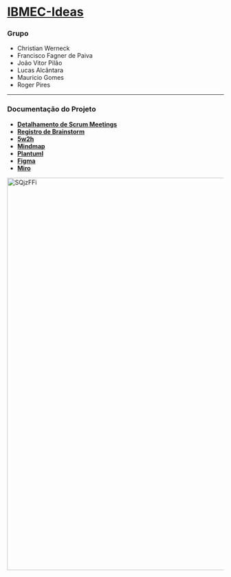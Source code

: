 # [IBMEC-Ideas](https://mgff01.github.io/IBMEC-Ideas/)
### Grupo
- Christian Werneck
- Francisco Fagner de Paiva
- João Vitor Pilão
- Lucas Alcântara
- Mauricio Gomes
- Roger Pires

---

### Documentação do Projeto


- **[Detalhamento de Scrum Meetings](./Detalhamento%20de%20Scrum%20Meetings.md)**
- **[Registro de Brainstorm](./Registro%20de%20Brainstorm.md)**
- **[5w2h](./5W2H.jpeg)**
- **[Mindmap](./Miro.jpeg)**
- **[Plantuml](./Diagramaplantuml.png)**
- **[Figma](https://www.figma.com/design/YgOl5ZEmjyz7EThE4DrL4U/Rascunho-AP1?node-id=0-1&t=CigPvVxjiv3CuBap-1)**
- **[Miro](https://miro.com/app/board/uXjVJGxTnDk=/)**
  
<img width="1441" height="913" alt="SQjzFFi" src="https://github.com/user-attachments/assets/ea3757c6-6628-4a88-8164-20f802141602" />
